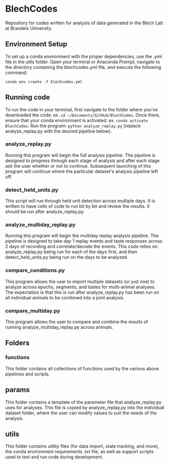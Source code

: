 # BlechCodes
 Repository for codes written for analysis of data generated in the Blech Lab at Brandeis University.
 
 ## Environment Setup
 To set up a conda environment with the proper dependencies, use the .yml file in the utils folder. Open your terminal or Anaconda Prompt, navigate to the directory containing the blechcodes.yml file, and execute the following command:
 
 ```conda env create -f blechcodes.yml```
 
 ## Running code
 To run the code in your terminal, first navigate to the folder where you've downloaded the code: ex. ```cd ~/Documents/GitHub/BlechCodes```. Once there, ensure that your conda environment is activated: ex. ```conda activate BlechCodes```. Run the program: ```python analyze_replay.py``` (replace analyze_replay.py with the desired pipeline below).

 ### analyze_replay.py
 Running this program will begin the full analysis pipeline. The pipeline is designed to progress through each stage of analysis and after each stage ask the user whether or not to continue. Subsequent launching of this program will continue where the particular dataset's analysis pipeline left off.

 ### detect_held_units.py
 This script will run through held unit detection across multiple days. It is written to have cells of code to run bit by bit and review the results. It should be run after analyze_replay.py.
 
 ### analyze_multiday_replay.py
 Running this program will begin the multiday replay analysis pipeline. The pipeline is designed to take day 1 replay events and taste responses across 2 days of recording and correlate/decode the events. This code relies on analyze_replay.py being run for each of the days first, and then detect_held_units.py being run on the days to be analyzed.
 
 ### compare_conditions.py
 This program allows the user to import multiple datasets (or just one) to analyze across epochs, segments, and tastes for multi-animal analyses. The expectation is that this is run after analyze_replay.py has been run on all individual animals to be combined into a joint analysis.

 ### compare_multiday.py
 This program allows the user to compare and combine the results of running analyze_multiday_replay.py across animals.
 
 ## Folders
 
 ### functions
 This folder contains all collections of functions used by the various above pipelines and scripts.
 
 ## params
 This folder contains a template of the parameter file that analyze_replay.py uses for analyses. This file is copied by analyze_replay.py into the individual dataset folder, where the user can modify values to suit the needs of the analysis.
 
 ## utils
 This folder contains utility files (for data import, state tracking, and more), the conda environment requirements .txt file, as well as support scripts used to test and run code during development.
